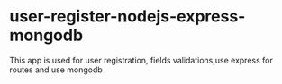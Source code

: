 # user-register-nodejs-express-mongodb
This app is used for user registration, fields validations,use express for routes and use mongodb  
